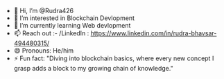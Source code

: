 - 👋 Hi, I’m @Rudra426
- 👀 I’m interested in Blockchain Devlopment
- 🌱 I’m currently learning Web devlopment
- 📫 Reach out :- /LinkedIn : https://www.linkedin.com/in/rudra-bhavsar-494480315/
- 😄 Pronouns: He/him
- ⚡ Fun fact: "Diving into blockchain basics, where every new concept I grasp adds a block to my growing chain of knowledge."

<!---
Rudra426/Rudra426 is a ✨ special ✨ repository because its `README.md` (this file) appears on your GitHub profile.
You can click the Preview link to take a look at your changes.
--->
